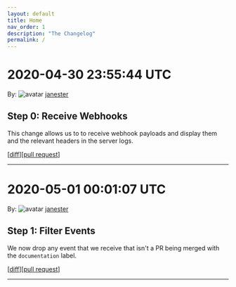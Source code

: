 ```yaml
---
layout: default
title: Home
nav_order: 1
description: "The Changelog"
permalink: /
---
```


# 2020-04-30 23:55:44 UTC

By: ![avatar](https://avatars1.githubusercontent.com/u/3330181?v=4&s=50) [janester](https://github.com/janester)

## Step 0: Receive Webhooks

This change allows us to to receive webhook payloads and display them and the relevant headers in the server logs.

[[diff](https://github.com/githubsatelliteworkshops/webhooks-with-rest/pull/1.diff)][[pull request](https://github.com/githubsatelliteworkshops/webhooks-with-rest/pull/1)]
* * *

# 2020-05-01 00:01:07 UTC

By: ![avatar](https://avatars1.githubusercontent.com/u/3330181?v=4&s=50) [janester](https://github.com/janester)

## Step 1: Filter Events

We now drop any event that we receive that isn't a PR being merged with the `documentation` label.

[[diff](https://github.com/githubsatelliteworkshops/webhooks-with-rest/pull/2.diff)][[pull request](https://github.com/githubsatelliteworkshops/webhooks-with-rest/pull/2)]
* * *

